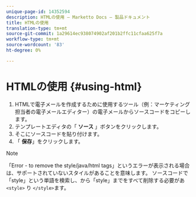 ```yaml
---
unique-page-id: 14352594
description: HTMLの使用 — Marketto Docs — 製品ドキュメント
title: HTMLの使用
translation-type: tm+mt
source-git-commit: 1a29614ec938074902af201b2ffc11cfaa625f7a
workflow-type: tm+mt
source-wordcount: '83'
ht-degree: 0%

---
```



# HTMLの使用 {#using-html}

1. HTMLで電子メールを作成するために使用するツール（例：マーケティング担当者の電子メールエディター）の電子メールからソースコードをコピーします。
1. テンプレートエディタの「 **ソース** 」ボタンをクリックします。
1. そこにソースコードを貼り付けます。
1. 「 **保存**」をクリックします。

>[!NOTE]
>
>「Error - to remove the style/java/html tags」というエラーが表示される場合は、サポートされていないスタイルがあることを意味します。 ソースコードで「style」という単語を検索し、から「style」までをすべて削除する必要があ `<style>` り `</style>`ます。

